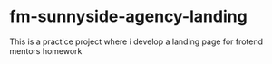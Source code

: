 # fm-sunnyside-agency-landing
This is a practice project where i develop a landing page for frotend mentors homework
